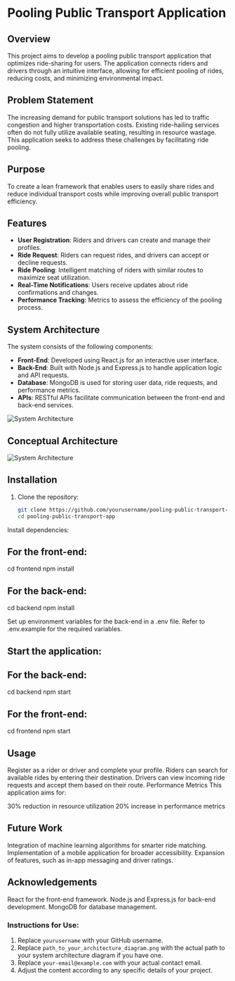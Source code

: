# Pooling Public Transport Application

## Overview
This project aims to develop a pooling public transport application that optimizes ride-sharing for users. The application connects riders and drivers through an intuitive interface, allowing for efficient pooling of rides, reducing costs, and minimizing environmental impact.

## Problem Statement
The increasing demand for public transport solutions has led to traffic congestion and higher transportation costs. Existing ride-hailing services often do not fully utilize available seating, resulting in resource wastage. This application seeks to address these challenges by facilitating ride pooling.

## Purpose
To create a lean framework that enables users to easily share rides and reduce individual transport costs while improving overall public transport efficiency.

## Features
- **User Registration**: Riders and drivers can create and manage their profiles.
- **Ride Request**: Riders can request rides, and drivers can accept or decline requests.
- **Ride Pooling**: Intelligent matching of riders with similar routes to maximize seat utilization.
- **Real-Time Notifications**: Users receive updates about ride confirmations and changes.
- **Performance Tracking**: Metrics to assess the efficiency of the pooling process.

## System Architecture
The system consists of the following components:
- **Front-End**: Developed using React.js for an interactive user interface.
- **Back-End**: Built with Node.js and Express.js to handle application logic and API requests.
- **Database**: MongoDB is used for storing user data, ride requests, and performance metrics.
- **APIs**: RESTful APIs facilitate communication between the front-end and back-end services.

![System Architecture](https://github.com/tanish0510/EcoFinance/blob/main/Blank%20diagram.png)

## Conceptual Architecture
![System Architecture](https://github.com/tanish0510/EcoFinance/blob/main/Blank%20diagram.png)

## Installation
1. Clone the repository:
   ```bash
   git clone https://github.com/yourusername/pooling-public-transport-app.git
   cd pooling-public-transport-app
Install dependencies:

## For the front-end:
cd frontend
npm install

## For the back-end:
cd backend
npm install

Set up environment variables for the back-end in a .env file. Refer to .env.example for the required variables.

## Start the application:

## For the back-end:
cd backend
npm start

## For the front-end:
cd frontend
npm start

## Usage
Register as a rider or driver and complete your profile.
Riders can search for available rides by entering their destination.
Drivers can view incoming ride requests and accept them based on their route.
Performance Metrics
This application aims for:

30% reduction in resource utilization
20% increase in performance metrics
## Future Work
Integration of machine learning algorithms for smarter ride matching.
Implementation of a mobile application for broader accessibility.
Expansion of features, such as in-app messaging and driver ratings.

## Acknowledgements
React for the front-end framework.
Node.js and Express.js for back-end development.
MongoDB for database management.


### Instructions for Use:
1. Replace `yourusername` with your GitHub username.
2. Replace `path_to_your_architecture_diagram.png` with the actual path to your system architecture diagram if you have one.
3. Replace `your-email@example.com` with your actual contact email.
4. Adjust the content according to any specific details of your project.

